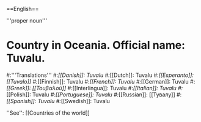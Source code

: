 ==English==

'''proper noun'''

# Country in Oceania. Official name: Tuvalu.
#:'''Translations'''
#:*[[Danish]]: Tuvalu
#:*[[Dutch]]: Tuvalu
#:*[[Esperanto]]: [[Tuvalo]]
#:*[[Finnish]]: Tuvalu
#:*[[French]]: Tuvalu
#:*[[German]]: Tuvalu
#:*[[Greek]]: [[Τουβαλού]]
#:*[[Interlingua]]: Tuvalu
#:*[[Italian]]: Tuvalu
#:*[[Polish]]: Tuvalu
#:*[[Portuguese]]: Tuvalu
#:*[[Russian]]: [[Тувалу]]
#:*[[Spanish]]: Tuvalu
#:*[[Swedish]]: Tuvalu

''See'': [[Countries of the world]]